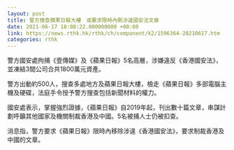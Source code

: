 ```yaml
---
layout: post
title: 警方搜查蘋果日報大樓　或要求限時內刪涉違國安法文章
date: 2021-06-17 18:08:22.000000000 +08:00
link: https://news.rthk.hk/rthk/ch/component/k2/1596364-20210617.htm
categories: rthk
---
```


警方國安處拘捕《壹傳媒》及《蘋果日報》5名高層，涉嫌違反《香港國安法》，並凍結3間公司合共1800萬元資產。

警方出動約500人，搜查多處地方及蘋果日報大樓，檢走《蘋果日報》多部電腦主機及硬碟，法庭手令授予警方搜查包括新聞材料的權力。

國安處表示，掌握強烈證據，《蘋果日報》自2019年起，刊出數十篇文章，串謀計劃呼籲其他國家及機關制裁香港及中國。5名被捕人士仍被扣查。

消息指，警方要求《蘋果日報》限時內移除涉違《香港國安法》，要求制裁香港及中國的文章。
